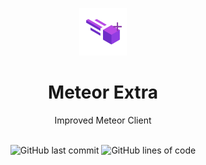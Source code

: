 <p align="center"> <img src="https://raw.githubusercontent.com/devvyyttaa/MeteorExtra/refs/heads/main/src/main/resources/assets/meteor-client/textures/meteor.png" alt="meteor-client-logo" width="15%"/> </p> <h1 align="center">Meteor Extra</h1> <p align="center">Improved Meteor Client</p> <div align="center"> </a> <br> <img src="https://img.shields.io/github/last-commit/devvyyttaa/MeteorExtra" alt="GitHub last commit"/>  <alt="GitHub code size in bytes"/> <img src="https://img.shields.io/endpoint?url=[https://ghloc.vercel.app/api/devvyyttaa/MeteorExtra/badge])?filter=.java$&label=lines%20of%20code&color=blue" alt="GitHub lines of code"/> </div>
